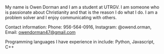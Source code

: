 My name is Owen Dorman and I am a student at UTRGV. I am someone who is passionate about Christianity and that is the reason I do what I do. I am a problem solver and I enjoy communicating with others.

Contact information: Phone: 956-564-0916, Instagram: @owend.orman, Email: owendorman47@gmail.com

Programming languages I have experience in include: Python, Javascript, C++

